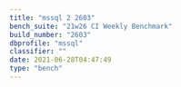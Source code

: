 ```yaml
---
title: "mssql 2 2603"
bench_suite: "21w26 CI Weekly Benchmark"
build_number: "2603"
dbprofile: "mssql"
classifier: ""
date: 2021-06-28T04:47:49
type: "bench"
---
```


